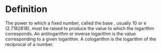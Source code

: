 # Definition

The power to which a fixed number, called the base , usually 10 or e
(2.7182818), must be raised to produce the value to which the logarithm
corresponds. An antilogarithm or inverse logarithm is the value
corresponding to a given logarithm. A cologarithm is the logarithm of
the reciprocal of a number.
